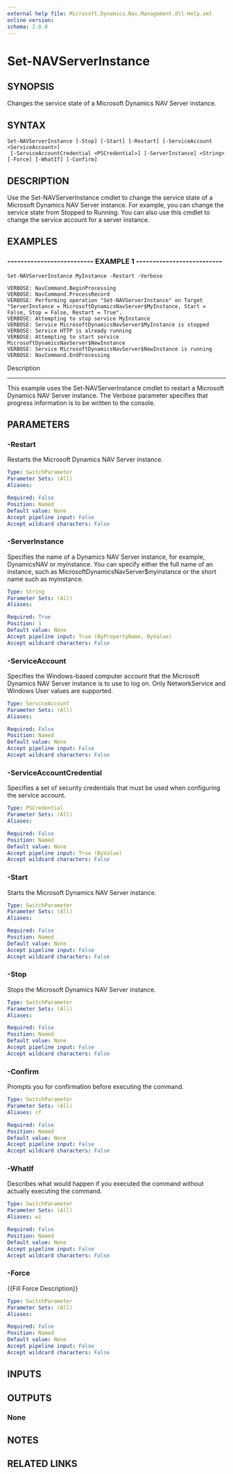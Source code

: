 ```yaml
---
external help file: Microsoft.Dynamics.Nav.Management.dll-Help.xml
online version: 
schema: 2.0.0
---
```


# Set-NAVServerInstance

## SYNOPSIS
Changes the service state of a Microsoft Dynamics NAV Server instance.

## SYNTAX

```
Set-NAVServerInstance [-Stop] [-Start] [-Restart] [-ServiceAccount <ServiceAccount>]
 [-ServiceAccountCredential <PSCredential>] [-ServerInstance] <String> [-Force] [-WhatIf] [-Confirm]
```

## DESCRIPTION
Use the Set-NAVServerInstance cmdlet to change the service state of a Microsoft Dynamics NAV Server instance.
For example, you can change the service state from Stopped to Running.
You can also use this cmdlet to change the service account for a server instance.

## EXAMPLES

### -------------------------- EXAMPLE 1 --------------------------
```
Set-NAVServerInstance MyInstance -Restart -Verbose

VERBOSE: NavCommand.BeginProcessing
VERBOSE: NavCommand.ProcessRecord
VERBOSE: Performing operation "Set-NAVServerInstance" on Target "ServerInstance = MicrosoftDynamicsNavServer$MyInstance, Start = False, Stop = False, Restart = True".
VERBOSE: Attempting to stop service MyInstance
VERBOSE: Service MicrosoftDynamicsNavServer$MyInstance is stopped
VERBOSE: Service HTTP is already running
VERBOSE: Attempting to start service MicrosoftDynamicsNavServer$NewInstance
VERBOSE: Service MicrosoftDynamicsNavServer$NewInstance is running
VERBOSE: NavCommand.EndProcessing
```

Description

-----------

This example uses the Set-NAVServerInstance cmdlet to restart a Microsoft Dynamics NAV Server instance.
The Verbose parameter specifies that progress information is to be written to the console.

## PARAMETERS

### -Restart
Restarts the Microsoft Dynamics NAV Server instance.

```yaml
Type: SwitchParameter
Parameter Sets: (All)
Aliases: 

Required: False
Position: Named
Default value: None
Accept pipeline input: False
Accept wildcard characters: False
```

### -ServerInstance
Specifies the name of a Dynamics NAV Server instance, for example, DynamicsNAV or myinstance.
You can specify either the full name of an instance, such as MicrosoftDynamicsNavServer$myinstance or the short name such as myinstance.

```yaml
Type: String
Parameter Sets: (All)
Aliases: 

Required: True
Position: 1
Default value: None
Accept pipeline input: True (ByPropertyName, ByValue)
Accept wildcard characters: False
```

### -ServiceAccount
Specifies the Windows-based computer account that the Microsoft Dynamics NAV Server instance is to use to log on.
Only NetworkService and Windows User values are supported.

```yaml
Type: ServiceAccount
Parameter Sets: (All)
Aliases: 

Required: False
Position: Named
Default value: None
Accept pipeline input: False
Accept wildcard characters: False
```

### -ServiceAccountCredential
Specifies a set of security credentials that must be used when configuring the service account.

```yaml
Type: PSCredential
Parameter Sets: (All)
Aliases: 

Required: False
Position: Named
Default value: None
Accept pipeline input: True (ByValue)
Accept wildcard characters: False
```

### -Start
Starts the Microsoft Dynamics NAV Server instance.

```yaml
Type: SwitchParameter
Parameter Sets: (All)
Aliases: 

Required: False
Position: Named
Default value: None
Accept pipeline input: False
Accept wildcard characters: False
```

### -Stop
Stops the Microsoft Dynamics NAV Server instance.

```yaml
Type: SwitchParameter
Parameter Sets: (All)
Aliases: 

Required: False
Position: Named
Default value: None
Accept pipeline input: False
Accept wildcard characters: False
```

### -Confirm
Prompts you for confirmation before executing the command.

```yaml
Type: SwitchParameter
Parameter Sets: (All)
Aliases: cf

Required: False
Position: Named
Default value: None
Accept pipeline input: False
Accept wildcard characters: False
```

### -WhatIf
Describes what would happen if you executed the command without actually executing the command.

```yaml
Type: SwitchParameter
Parameter Sets: (All)
Aliases: wi

Required: False
Position: Named
Default value: None
Accept pipeline input: False
Accept wildcard characters: False
```

### -Force
{{Fill Force Description}}

```yaml
Type: SwitchParameter
Parameter Sets: (All)
Aliases: 

Required: False
Position: Named
Default value: None
Accept pipeline input: False
Accept wildcard characters: False
```

## INPUTS

## OUTPUTS

### None

## NOTES
## RELATED LINKS

